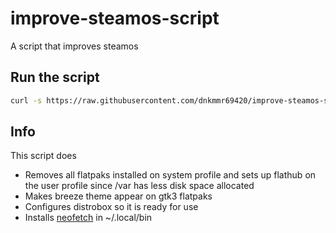 # improve-steamos-script
A script that improves steamos

## Run the script

```bash
curl -s https://raw.githubusercontent.com/dnkmmr69420/improve-steamos-script/main/configure-steamos.sh | bash
```

## Info

This script does

- Removes all flatpaks installed on system profile and sets up flathub on the user profile since /var has less disk space allocated
- Makes breeze theme appear on gtk3 flatpaks
- Configures distrobox so it is ready for use
- Installs [neofetch](https://github.com/hykilpikonna/hyfetch/blob/master/neofetch) in ~/.local/bin
